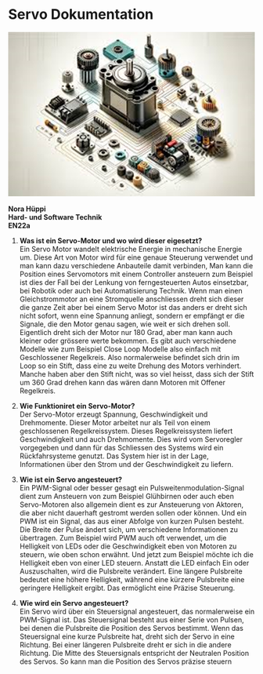 # Servo Dokumentation
![Servos](image-1.png)

**Nora Hüppi**  
**Hard- und Software Technik**  
**EN22a**

1. **Was ist ein Servo-Motor und wo wird dieser eigesetzt?**  
Ein Servo Motor wandelt elektrische Energie in mechanische Energie um. Diese Art von Motor wird für eine genaue Steuerung verwendet und man kann dazu verschiedene Anbauteile damit verbinden, Man kann die Position eines Servomotors mit einem Controller ansteuern zum Beispiel ist dies der Fall bei der Lenkung von ferngesteuerten Autos einsetzbar, bei Robotik oder auch bei Automatisierung Technik. Wenn man einen Gleichstrommotor an eine Stromquelle anschliessen dreht sich dieser die ganze Zeit aber bei einem Servo Motor ist das anders er dreht sich nicht sofort, wenn eine Spannung anliegt, sondern er empfängt er die Signale, die den Motor genau sagen, wie weit er sich drehen soll. Eigentlich dreht sich der Motor nur 180 Grad, aber man kann auch kleiner oder grössere werte bekommen. Es gibt auch verschiedene Modelle wie zum Beispiel Close Loop Modelle also einfach mit Geschlossener Regelkreis. Also normalerweise befindet sich drin im Loop so ein Stift, dass eine zu weite Drehung des Motors verhindert. Manche haben aber den Stift nicht, was so viel heisst, dass sich der Stift um 360 Grad drehen kann das wären dann Motoren mit Offener Regelkreis.

2. **Wie Funktioniret ein Servo-Motor?**  
Der Servo-Motor erzeugt Spannung, Geschwindigkeit und Drehmomente. Dieser Motor arbeitet nur als Teil von einem geschlossenen Regelkreissystem. Dieses Regelkreissystem liefert Geschwindigkeit und auch Drehmomente. Dies wird vom Servoregler vorgegeben und dann für das Schliessen des Systems wird ein Rückfahrsysteme genutzt. Das System hier ist in der Lage, Informationen über den Strom und der Geschwindigkeit zu liefern.

3. **Wie ist ein Servo angesteuert?**  
Ein PWM-Signal oder besser gesagt ein Pulsweitenmodulation-Signal dient zum Ansteuern von zum Beispiel Glühbirnen oder auch eben Servo-Motoren also allgemein dient es zur Ansteuerung von Aktoren, die aber nicht dauerhaft gestromt werden sollen oder können. Und ein PWM ist ein Signal, das aus einer Abfolge von kurzen Pulsen besteht. Die Breite der Pulse ändert sich, um verschiedene Informationen zu übertragen. Zum Beispiel wird PWM auch oft verwendet, um die Helligkeit von LEDs oder die Geschwindigkeit eben von Motoren zu steuern, wie oben schon erwähnt. Und jetzt zum Beispiel möchte ich die Helligkeit eben von einer LED steuern. Anstatt die LED einfach Ein oder Auszuschalten, wird die Pulsbreite verändert. Eine längere Pulsbreite bedeutet eine höhere Helligkeit, während eine kürzere Pulsbreite eine geringere Helligkeit ergibt. Das ermöglicht eine Präzise Steuerung.

4. **Wie wird ein Servo angesteuert?**  
Ein Servo wird über ein Steuersignal angesteuert, das normalerweise ein PWM-Signal ist. Das Steuersignal besteht aus einer Serie von Pulsen, bei denen die Pulsbreite die Position des Servos bestimmt. Wenn das Steuersignal eine kurze Pulsbreite hat, dreht sich der Servo in eine Richtung. Bei einer längeren Pulsbreite dreht er sich in die andere Richtung. Die Mitte des Steuersignals entspricht der Neutralen Position des Servos. So kann man die Position des Servos präzise steuern